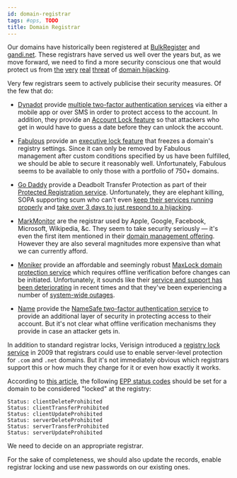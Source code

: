```yaml
---
id: domain-registrar
tags: #ops, TODO
title: Domain Registrar
---
```


Our domains have historically been registered at [BulkRegister](http://www.bulkregister.com/) and [gandi.net](http://www.gandi.net/). These registrars have served us well over the years but, as we move forward, we need to find a more security conscious one that would protect us from [the](http://www.domainnamenews.com/registrars/chinas-baiducom-sues-registercom-attack/6931) [very](http://www.secretgeek.net/sg_hijack_1.asp) [real](http://css-tricks.com/this-sites-domain-is-now-safe/) [threat](http://www.darknet.org.uk/2006/09/domain-stealing-or-how-to-hijack-a-domain/) of [domain hijacking](http://en.wikipedia.org/wiki/Domain_hijacking).

Very few registrars seem to actively publicise their security measures. Of the few that do:

* [Dynadot](http://www.dynadot.com/) provide [multiple two-factor authentication services](http://www.dynadot.com/domain/security.html) via either a mobile app or over SMS in order to protect access to the account. In addition, they provide an [Account Lock feature](http://www.dynadot.com/community/blog/2012/07/domain-security-account-lock-feature.html) so that attackers who get in would have to guess a date before they can unlock the account.

* [Fabulous](http://fabulous.com/) provide an [executive lock feature](http://fabulous.com/informationcenter/index.htm?formdata%5Bqid%5D=115) that freezes a domain's registry settings. Since it can only be removed by Fabulous management after custom conditions specified by us have been fulfilled, we should be able to secure it reasonably well. Unfortunately, Fabulous seems to be available to only those with a portfolio of 750+ domains.

* [Go Daddy](http://www.godaddy.com/) provide a Deadbolt Transfer Protection as part of their [Protected Registration service](http://www.godaddy.com/domainaddon/protected-registration.aspx). Unfortunately, they are elephant killing, SOPA supporting scum who can't even [keep their services running properly](http://www.forbes.com/sites/kellyclay/2012/09/10/5-reasons-you-should-leave-godaddy-and-how/) and [take over 3 days to just respond to a hijacking](http://hubsacademy.com/933/godaddy-fails-on-howardforum-domain-theft/).

* [MarkMonitor](https://www.markmonitor.com/) are the registrar used by Apple, Google, Facebook, Microsoft, Wikipedia, &c. They seem to take security seriously — it's even the first item mentioned in their [domain management offering](https://www.markmonitor.com/services/domain-management.php). However they are also several magnitudes more expensive than what we can currently afford.

* [Moniker](https://www.moniker.com/) provide an affordable and seemingly robust [MaxLock domain protection service](https://www.moniker.com/domainnames/domainsecurity.jsp) which requires offline verification before changes can be initiated. Unfortunately, it sounds like their [service and support has been deteriorating](http://morganlinton.com/throwing-in-the-towel-with-moniker-lack-of-support-leaves-domainers-hanging/) in recent times and that they've been experiencing a number of [system-wide outages](http://domaingang.com/tag/moniker-outage/).

* [Name](http://www.name.com/) provide the [NameSafe two-factor authentication service](http://www.name.com/services/namesafe) to provide an additional layer of security in protecting access to their account. But it's not clear what offline verification mechanisms they provide in case an attacker gets in.

In addition to standard registrar locks, Verisign introduced a [registry lock service](http://www.verisigninc.com/en_US/products-and-services/domain-name-services/grow-your-domain-name-business/registry-lock/index.xhtml?loc=en_US) in 2009 that registrars could use to enable server-level protection for `.com` and `.net` domains. But it's not immediately obvious which registrars support this or how much they charge for it or even how exactly it works.

According to [this article](http://www.circleid.com/posts/domain_registry_locking_why_not_use_it/), the following [EPP status codes](http://www.wdbc.com/domain/status-codes.cfm) should be set for a domain to be considered "locked" at the registry:

    Status: clientDeleteProhibited
    Status: clientTransferProhibited
    Status: clientUpdateProhibited
    Status: serverDeleteProhibited
    Status: serverTransferProhibited
    Status: serverUpdateProhibited

We need to decide on an appropriate registrar.

For the sake of completeness, we should also update the records, enable registrar locking and use new passwords on our existing ones.